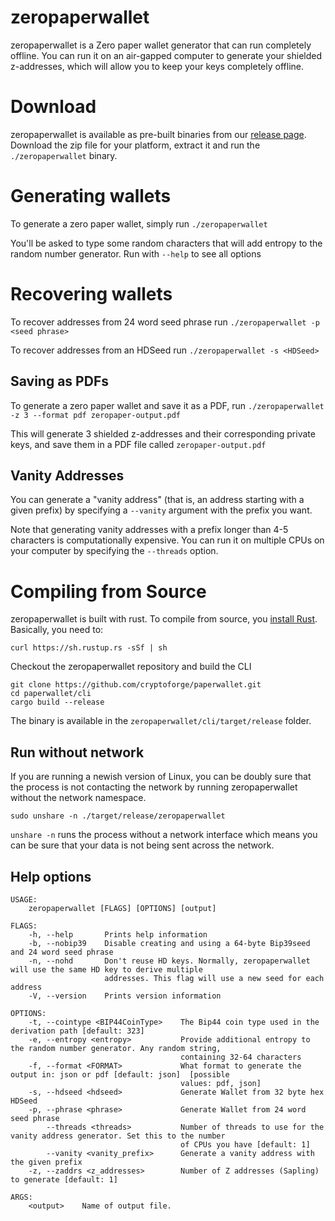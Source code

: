 # zeropaperwallet
zeropaperwallet is a Zero paper wallet generator that can run completely offline. You can run it on an air-gapped computer to generate your shielded z-addresses, which will allow you to keep your keys completely offline.

# Download
zeropaperwallet is available as pre-built binaries from our [release page](https://github.com/cryptoforge/paperwallet/releases). Download the zip file for your platform, extract it and run the `./zeropaperwallet` binary.

# Generating wallets
To generate a zero paper wallet, simply run `./zeropaperwallet`

You'll be asked to type some random characters that will add entropy to the random number generator. Run with `--help` to see all options

# Recovering wallets
To recover addresses from 24 word seed phrase run `./zeropaperwallet -p <seed phrase>`

To recover addresses from an HDSeed run `./zeropaperwallet -s <HDSeed>`

## Saving as PDFs
To generate a zero paper wallet and save it as a PDF, run
`./zeropaperwallet -z 3 --format pdf zeropaper-output.pdf`

This will generate 3 shielded z-addresses and their corresponding private keys, and save them in a PDF file called `zeropaper-output.pdf`

## Vanity Addresses
You can generate a "vanity address" (that is, an address starting with a given prefix) by specifying a `--vanity` argument with the prefix you want.

Note that generating vanity addresses with a prefix longer than 4-5 characters is computationally expensive. You can run it on multiple CPUs on your computer by specifying the `--threads` option.

# Compiling from Source
zeropaperwallet is built with rust. To compile from source, you [install Rust](https://www.rust-lang.org/tools/install). Basically, you need to:
```
curl https://sh.rustup.rs -sSf | sh
```
Checkout the zeropaperwallet repository and build the CLI
```
git clone https://github.com/cryptoforge/paperwallet.git
cd paperwallet/cli
cargo build --release
```

The binary is available in the `zeropaperwallet/cli/target/release` folder.

## Run without network
If you are running a newish version of Linux, you can be doubly sure that the process is not contacting the network by running zeropaperwallet without the network namespace.

```
sudo unshare -n ./target/release/zeropaperwallet
```
`unshare -n` runs the process without a network interface which means you can be sure that your data is not being sent across the network.


## Help options
```
USAGE:
    zeropaperwallet [FLAGS] [OPTIONS] [output]

FLAGS:
    -h, --help       Prints help information
    -b, --nobip39    Disable creating and using a 64-byte Bip39seed and 24 word seed phrase
    -n, --nohd       Don't reuse HD keys. Normally, zeropaperwallet will use the same HD key to derive multiple
                     addresses. This flag will use a new seed for each address
    -V, --version    Prints version information

OPTIONS:
    -t, --cointype <BIP44CoinType>    The Bip44 coin type used in the derivation path [default: 323]
    -e, --entropy <entropy>           Provide additional entropy to the random number generator. Any random string,
                                      containing 32-64 characters
    -f, --format <FORMAT>             What format to generate the output in: json or pdf [default: json]  [possible
                                      values: pdf, json]
    -s, --hdseed <hdseed>             Generate Wallet from 32 byte hex HDSeed
    -p, --phrase <phrase>             Generate Wallet from 24 word seed phrase
        --threads <threads>           Number of threads to use for the vanity address generator. Set this to the number
                                      of CPUs you have [default: 1]
        --vanity <vanity_prefix>      Generate a vanity address with the given prefix
    -z, --zaddrs <z_addresses>        Number of Z addresses (Sapling) to generate [default: 1]

ARGS:
    <output>    Name of output file.
```
